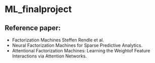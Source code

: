 # ML_finalproject
## Reference paper:
* Factorization Machines Steffen Rendle et al.
* Neural Factorization Machines for Sparse Predictive Analytics.
* Attentional Factorization Machines: Learning the Weightof Feature Interactions via Attention Networks.
